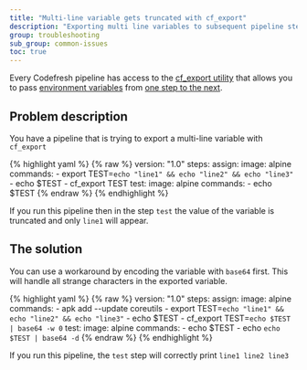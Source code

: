 ```yaml
---
title: "Multi-line variable gets truncated with cf_export"
description: "Exporting multi line variables to subsequent pipeline steps"
group: troubleshooting
sub_group: common-issues
toc: true
---
```


Every Codefresh pipeline has access to the [cf_export utility]({{site.baseurl}}/docs/codefresh-yaml/variables/#using-cf_export-command) that allows you to pass [environment variables]({{site.baseurl}}/docs/codefresh-yaml/variables/) from [one step to the next]({{site.baseurl}}/docs/configure-ci-cd-pipeline/introduction-to-codefresh-pipelines/#using-docker-containers-as-build-tooling).

## Problem description

You have a pipeline that is trying to export a multi-line variable with `cf_export`

{% highlight yaml %}
{% raw %}
version: "1.0"
steps:
  assign:
    image: alpine
    commands:
      - export TEST=`echo "line1" && echo "line2" && echo "line3"`
      - echo $TEST
      - cf_export TEST
  test:
    image: alpine
    commands:
      - echo $TEST
{% endraw %}
{% endhighlight %}

If you run this pipeline then in the step `test` the value of the variable is truncated and only `line1` will appear.

## The solution

You can use a workaround by encoding the variable with `base64` first. This will handle all strange characters in the exported variable.

{% highlight yaml %}
{% raw %}
version: "1.0"
steps:
  assign:
    image: alpine
    commands:
      - apk add --update coreutils
      - export TEST=`echo "line1" && echo "line2" && echo "line3"`
      - echo $TEST
      - cf_export TEST=`echo $TEST | base64 -w 0`
  test:
    image: alpine
    commands:
      - echo $TEST
      - echo `echo $TEST | base64 -d`
{% endraw %}
{% endhighlight %}

If you run this pipeline, the `test` step will correctly print `line1 line2 line3`









